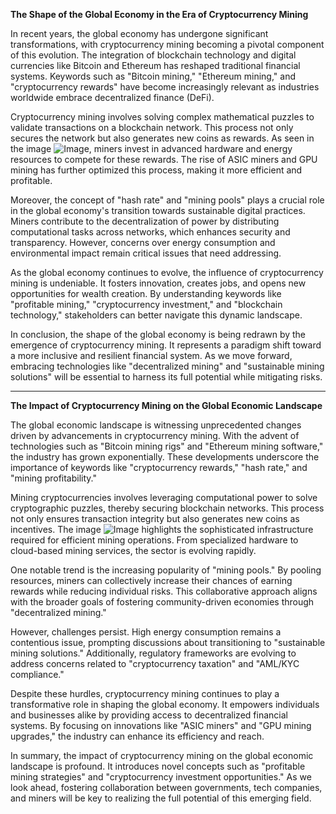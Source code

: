 **The Shape of the Global Economy in the Era of Cryptocurrency Mining**

In recent years, the global economy has undergone significant transformations, with cryptocurrency mining becoming a pivotal component of this evolution. The integration of blockchain technology and digital currencies like Bitcoin and Ethereum has reshaped traditional financial systems. Keywords such as "Bitcoin mining," "Ethereum mining," and "cryptocurrency rewards" have become increasingly relevant as industries worldwide embrace decentralized finance (DeFi).

Cryptocurrency mining involves solving complex mathematical puzzles to validate transactions on a blockchain network. This process not only secures the network but also generates new coins as rewards. As seen in the image ![Image](https://github.com/user-attachments/assets/b6e7b7a2-655e-4d44-8baa-20c566a3cb65), miners invest in advanced hardware and energy resources to compete for these rewards. The rise of ASIC miners and GPU mining has further optimized this process, making it more efficient and profitable.

Moreover, the concept of "hash rate" and "mining pools" plays a crucial role in the global economy's transition towards sustainable digital practices. Miners contribute to the decentralization of power by distributing computational tasks across networks, which enhances security and transparency. However, concerns over energy consumption and environmental impact remain critical issues that need addressing.

As the global economy continues to evolve, the influence of cryptocurrency mining is undeniable. It fosters innovation, creates jobs, and opens new opportunities for wealth creation. By understanding keywords like "profitable mining," "cryptocurrency investment," and "blockchain technology," stakeholders can better navigate this dynamic landscape.

In conclusion, the shape of the global economy is being redrawn by the emergence of cryptocurrency mining. It represents a paradigm shift toward a more inclusive and resilient financial system. As we move forward, embracing technologies like "decentralized mining" and "sustainable mining solutions" will be essential to harness its full potential while mitigating risks.

---

**The Impact of Cryptocurrency Mining on the Global Economic Landscape**

The global economic landscape is witnessing unprecedented changes driven by advancements in cryptocurrency mining. With the advent of technologies such as "Bitcoin mining rigs" and "Ethereum mining software," the industry has grown exponentially. These developments underscore the importance of keywords like "cryptocurrency rewards," "hash rate," and "mining profitability."

Mining cryptocurrencies involves leveraging computational power to solve cryptographic puzzles, thereby securing blockchain networks. This process not only ensures transaction integrity but also generates new coins as incentives. The image ![Image](https://github.com/user-attachments/assets/b6e7b7a2-655e-4d44-8baa-20c566a3cb65) highlights the sophisticated infrastructure required for efficient mining operations. From specialized hardware to cloud-based mining services, the sector is evolving rapidly.

One notable trend is the increasing popularity of "mining pools." By pooling resources, miners can collectively increase their chances of earning rewards while reducing individual risks. This collaborative approach aligns with the broader goals of fostering community-driven economies through "decentralized mining."

However, challenges persist. High energy consumption remains a contentious issue, prompting discussions about transitioning to "sustainable mining solutions." Additionally, regulatory frameworks are evolving to address concerns related to "cryptocurrency taxation" and "AML/KYC compliance."

Despite these hurdles, cryptocurrency mining continues to play a transformative role in shaping the global economy. It empowers individuals and businesses alike by providing access to decentralized financial systems. By focusing on innovations like "ASIC miners" and "GPU mining upgrades," the industry can enhance its efficiency and reach.

In summary, the impact of cryptocurrency mining on the global economic landscape is profound. It introduces novel concepts such as "profitable mining strategies" and "cryptocurrency investment opportunities." As we look ahead, fostering collaboration between governments, tech companies, and miners will be key to realizing the full potential of this emerging field.